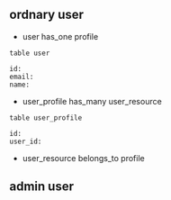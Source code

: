 ##

## ordnary user

* user has_one profile

```
table user

id:
email: 
name:
```

* user_profile has_many user_resource

```
table user_profile

id:
user_id:
```

* user_resource belongs_to profile

## admin user